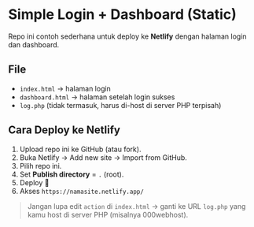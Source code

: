 # Simple Login + Dashboard (Static)

Repo ini contoh sederhana untuk deploy ke **Netlify** dengan halaman login dan dashboard.

## File
- `index.html` → halaman login
- `dashboard.html` → halaman setelah login sukses
- `log.php` (tidak termasuk, harus di-host di server PHP terpisah)

## Cara Deploy ke Netlify
1. Upload repo ini ke GitHub (atau fork).
2. Buka Netlify → Add new site → Import from GitHub.
3. Pilih repo ini.
4. Set **Publish directory** = `.` (root).
5. Deploy 🚀
6. Akses `https://namasite.netlify.app/`

> Jangan lupa edit `action` di `index.html` → ganti ke URL `log.php` yang kamu host di server PHP (misalnya 000webhost).
